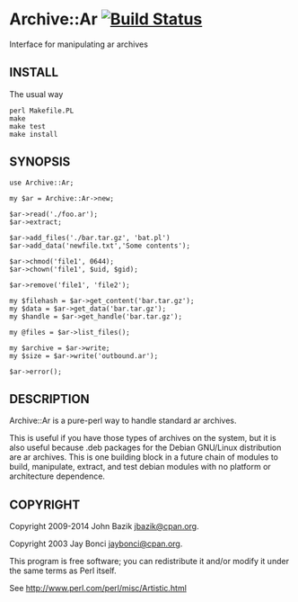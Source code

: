 # Archive::Ar [![Build Status](https://secure.travis-ci.org/jbazik/Archive-Ar.png)](http://travis-ci.org/jbazik/Archive-Ar)

Interface for manipulating ar archives

## INSTALL

The usual way

    perl Makefile.PL
    make
    make test
    make install

## SYNOPSIS

    use Archive::Ar;

    my $ar = Archive::Ar->new;

    $ar->read('./foo.ar');
    $ar->extract;

    $ar->add_files('./bar.tar.gz', 'bat.pl')
    $ar->add_data('newfile.txt','Some contents');

    $ar->chmod('file1', 0644);
    $ar->chown('file1', $uid, $gid);

    $ar->remove('file1', 'file2');

    my $filehash = $ar->get_content('bar.tar.gz');
    my $data = $ar->get_data('bar.tar.gz');
    my $handle = $ar->get_handle('bar.tar.gz');

    my @files = $ar->list_files();

    my $archive = $ar->write;
    my $size = $ar->write('outbound.ar');

    $ar->error();


## DESCRIPTION

Archive::Ar is a pure-perl way to handle standard ar archives.  

This is useful if you have those types of archives on the system, but it 
is also useful because .deb packages for the Debian GNU/Linux distribution are 
ar archives. This is one building block in a future chain of modules to build, 
manipulate, extract, and test debian modules with no platform or architecture 
dependence.

## COPYRIGHT

Copyright 2009-2014 John Bazik <jbazik@cpan.org>.

Copyright 2003 Jay Bonci <jaybonci@cpan.org>. 

This program is free software; you can redistribute it and/or modify it under
the same terms as Perl itself.

See http://www.perl.com/perl/misc/Artistic.html
